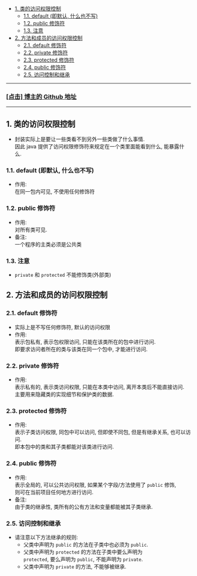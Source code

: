 <!-- TOC -->

- [1. 类的访问权限控制](#1-类的访问权限控制)
  - [1.1. default (即默认, 什么也不写)](#11-default-即默认-什么也不写)
  - [1.2. public 修饰符](#12-public-修饰符)
  - [1.3. 注意](#13-注意)
- [2. 方法和成员的访问权限控制](#2-方法和成员的访问权限控制)
  - [2.1. default 修饰符](#21-default-修饰符)
  - [2.2. private 修饰符](#22-private-修饰符)
  - [2.3. protected 修饰符](#23-protected-修饰符)
  - [2.4. public 修饰符](#24-public-修饰符)
  - [2.5. 访问控制和继承](#25-访问控制和继承)

<!-- /TOC -->

****
<a href='https://github.com/leon9dragon'><h3>[点击] 博主的 Github 地址</h3></a>
****

## 1. 类的访问权限控制
- 封装实际上是要让一些类看不到另外一些类做了什么事情.   
因此 java 提供了访问权限修饰符来规定在一个类里面能看到什么, 能暴露什么. 

### 1.1. default (即默认, 什么也不写)
- 作用:  
  在同一包内可见, 不使用任何修饰符

### 1.2. public 修饰符
- 作用:  
  对所有类可见.
- 备注:  
  一个程序的主类必须是公共类

### 1.3. 注意
- `private` 和 `protected` 不能修饰类(外部类)


## 2. 方法和成员的访问权限控制

### 2.1. default 修饰符
- 实际上是不写任何修饰符, 默认的访问权限
- 作用:  
  表示包私有, 表示包权限访问, 只能在该类所在的包中进行访问.   
  即要求访问者所在的类与该类在同一个包中, 才能进行访问.

### 2.2. private 修饰符
- 作用:  
  表示私有的, 表示类访问权限, 只能在本类中访问, 离开本类后不能直接访问.  
  主要用来隐藏类的实现细节和保护类的数据.

### 2.3. protected 修饰符
- 作用:  
  表示子类访问权限, 同包中可以访问, 但即使不同包, 但是有继承关系, 也可以访问.  
  即本包中的类和其子类都能对该类进行访问.

### 2.4. public 修饰符
- 作用:  
  表示全局的, 可以公共访问权限, 如果某个字段/方法使用了 `public` 修饰,  
  则可在当前项目任何地方进行访问.
- 备注:  
  由于类的继承性, 类所有的公有方法和变量都能被其子类继承.

### 2.5. 访问控制和继承
- 请注意以下方法继承的规则:
  - 父类中声明为 `public` 的方法在子类中也必须为 `public`.
  - 父类中声明为 `protected` 的方法在子类中要么声明为  
  `protected`, 要么声明为 `public`, 不能声明为 `private`.
  - 父类中声明为 `private` 的方法, 不能够被继承.